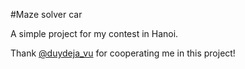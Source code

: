 #Maze solver car

A simple project for my contest in Hanoi.

Thank [@duydeja_vu](https://github.com/duydeja-vu) for cooperating me in this project!
